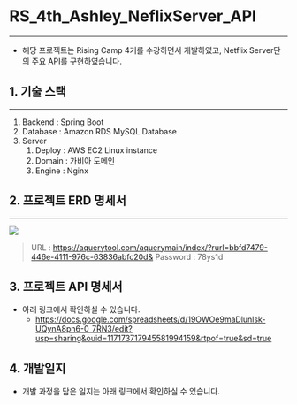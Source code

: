 # RS_4th_Ashley_NeflixServer_API
---------------------------------
- 해당 프로젝트는 Rising Camp 4기를 수강하면서 개발하였고, Netflix Server단의 주요 API를 구현하였습니다.

## 1. 기술 스택
----------------
1) Backend : Spring Boot
2) Database : Amazon RDS MySQL Database 
3) Server 
    1) Deploy : AWS EC2 Linux instance
    2) Domain : 가비아 도메인
    3) Engine : Nginx


## 2. 프로젝트 ERD 명세서
----------------------
<img src='http://drive.google.com/uc?export=view&id=1V_fHAHFACenuV5mOmJrj2wORf3jCm-u9' /><br>
> URL : https://aquerytool.com/aquerymain/index/?rurl=bbfd7479-446e-4111-976c-63836abfc20d&
> Password : 78ys1d



## 3. 프로젝트 API 명세서
- 아래 링크에서 확인하실 수 있습니다.
   - https://docs.google.com/spreadsheets/d/19OWOe9maDlunlsk-UQynA8pn6-0_7RN3/edit?usp=sharing&ouid=117173717945581994159&rtpof=true&sd=true



## 4. 개발일지
- 개발 과정을 담은 일지는 아래 링크에서 확인하실 수 있습니다.
